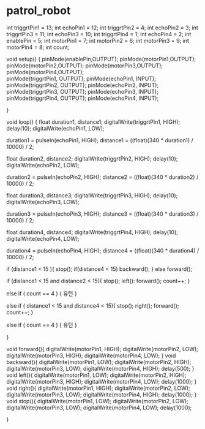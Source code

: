# patrol_robot

int triggrtPin1 = 13;
int echoPin1 = 12;
int triggrtPin2 = 4;
int echoPin2 = 3;
int triggrtPin3 = 11;
int echoPin3 = 10;
int triggrtPin4 = 1;
int echoPin4 = 2;
int enablePin = 5;
int motorPin1 = 7;
int motorPin2 = 6;
int motorPin3 = 9;
int motorPin4 = 8;
int count;

void setup() {
  pinMode(enablePin,OUTPUT); 
  pinMode(motorPin1,OUTPUT);
  pinMode(motorPin2,OUTPUT);
  pinMode(motorPin3,OUTPUT);
  pinMode(motorPin4,OUTPUT);  
  pinMode(triggrtPin1, OUTPUT);
  pinMode(echoPin1, INPUT);
  pinMode(triggrtPin2, OUTPUT);
  pinMode(echoPin2, INPUT);
  pinMode(triggrtPin3, OUTPUT);
  pinMode(echoPin3, INPUT);
  pinMode(triggrtPin4, OUTPUT);
  pinMode(echoPin4, INPUT);

}
 

void loop() {
  float duration1, distance1;
  digitalWrite(triggrtPin1, HIGH);
  delay(10);
  digitalWrite(echoPin1, LOW);


  duration1 = pulseIn(echoPin1, HIGH);
  distance1 = ((float)(340 * duration1) / 10000) / 2;

  float duration2, distance2;
  digitalWrite(triggrtPin2, HIGH);
  delay(10);
  digitalWrite(echoPin2, LOW);


  duration2 = pulseIn(echoPin2, HIGH);
  distance2 = ((float)(340 * duration2) / 10000) / 2;
  
  float duration3, distance3;
  digitalWrite(triggrtPin3, HIGH);
  delay(10);
  digitalWrite(echoPin3, LOW);


  duration3 = pulseIn(echoPin3, HIGH);
  distance3 = ((float)(340 * duration3) / 10000) / 2;
  
  float duration4, distance4;
  digitalWrite(triggrtPin4, HIGH);
  delay(10);
  digitalWrite(echoPin4, LOW);


  duration4 = pulseIn(echoPin4, HIGH);
  distance4 = ((float)(340 * duration4) / 10000) / 2;
  
  
  
  if (distance1 < 15 ){
    stop();
    if(distance4 < 15)
    backward();
  }
   else forward();
  
  if (distance1 < 15 and distance2 < 15){
    stop();
    left():
    forward();
    count++;
  }
  
  else if ( count == 4 )
  {
  	유턴
  }
  
  else if ( distance1 < 15 and distance4 < 15){
    stop();
    right();
    forward();
    count++;
  }
  
  else if ( count == 4 )
  {
  	유턴
  }
    
  
  
    
  
  
  
} 

void forward(){
  digitalWrite(motorPin1, HIGH);
  digitalWrite(motorPin2, LOW);
  digitalWrite(motorPin3, HIGH);
  digitalWrite(motorPin4, LOW);
}
void backward(){
  digitalWrite(motorPin1, LOW);
  digitalWrite(motorPin2, HIGH);
  digitalWrite(motorPin3, LOW);
  digitalWrite(motorPin4, HIGH);
  delay(500);
}
void left(){
  digitalWrite(motorPin1, LOW);
  digitalWrite(motorPin2, HIGH);
  digitalWrite(motorPin3, HIGH);
  digitalWrite(motorPin4, LOW);
  delay(1000);
}
void right(){
  digitalWrite(motorPin1, HIGH);
  digitalWrite(motorPin2, LOW);
  digitalWrite(motorPin3, LOW);
  digitalWrite(motorPin4, HIGH);
  delay(1000);
}
void stop(){
  digitalWrite(motorPin1, LOW);
  digitalWrite(motorPin2, LOW);
  digitalWrite(motorPin3, LOW);
  digitalWrite(motorPin4, LOW);
  delay(1000);

  
}
